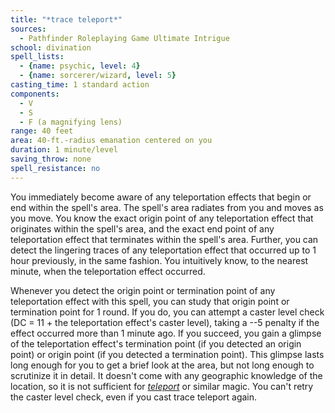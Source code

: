 ```yaml
---
title: "*trace teleport*"
sources:
  - Pathfinder Roleplaying Game Ultimate Intrigue
school: divination
spell_lists:
  - {name: psychic, level: 4}
  - {name: sorcerer/wizard, level: 5}
casting_time: 1 standard action
components:
  - V
  - S
  - F (a magnifying lens)
range: 40 feet
area: 40-ft.-radius emanation centered on you
duration: 1 minute/level
saving_throw: none
spell_resistance: no
---
```


You immediately become aware of any teleportation effects that begin or end within the spell's area. The spell's area radiates from you and moves as you move. You know the exact origin point of any teleportation effect that originates within the spell's area, and the exact end point of any teleportation effect that terminates within the spell's area. Further, you can detect the lingering traces of any teleportation effect that occurred up to 1 hour previously, in the same fashion. You intuitively know, to the nearest minute, when the teleportation effect occurred.

Whenever you detect the origin point or termination point of any teleportation effect with this spell, you can study that origin point or termination point for 1 round. If you do, you can attempt a caster level check (DC = 11 + the teleportation effect's caster level), taking a --5 penalty if the effect occurred more than 1 minute ago. If you succeed, you gain a glimpse of the teleportation effect's termination point (if you detected an origin point) or origin point (if you detected a termination point). This glimpse lasts long enough for you to get a brief look at the area, but not long enough to scrutinize it in detail. It doesn't come with any geographic knowledge of the location, so it is not sufficient for [*teleport*](/spells/teleport/) or similar magic. You can't retry the caster level check, even if you cast trace teleport again.

